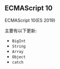 ## ECMAScript 10
ECMAScript 10(ES 2019)

主要有以下更新:
- `BigInt`
- `String`
- `Array`
- `Object`
- `catch`